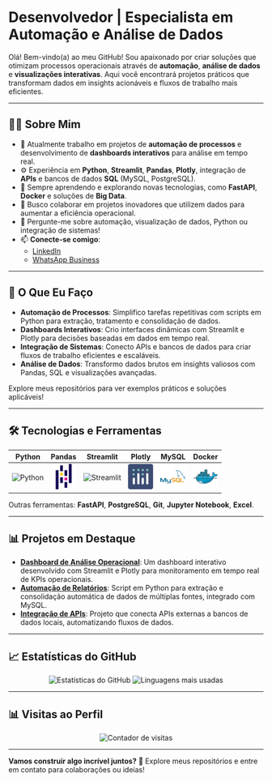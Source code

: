 # Desenvolvedor | Especialista em Automação e Análise de Dados

Olá! Bem-vindo(a) ao meu GitHub! Sou apaixonado por criar soluções que otimizam processos operacionais através de **automação**, **análise de dados** e **visualizações interativas**. Aqui você encontrará projetos práticos que transformam dados em insights acionáveis e fluxos de trabalho mais eficientes.

---

## 👨‍💻 Sobre Mim

- 🔭 Atualmente trabalho em projetos de **automação de processos** e desenvolvimento de **dashboards interativos** para análise em tempo real.
- ⚙️ Experiência em **Python**, **Streamlit**, **Pandas**, **Plotly**, integração de **APIs** e bancos de dados **SQL** (MySQL, PostgreSQL).
- 🌱 Sempre aprendendo e explorando novas tecnologias, como **FastAPI**, **Docker** e soluções de **Big Data**.
- 👯 Busco colaborar em projetos inovadores que utilizem dados para aumentar a eficiência operacional.
- 💬 Pergunte-me sobre automação, visualização de dados, Python ou integração de sistemas!
- 📫 **Conecte-se comigo**:
  - [LinkedIn](https://www.linkedin.com/in/mateus-menezes-4369a71a5/)
  - [WhatsApp Business](https://wa.me/5521989880906)

---

## 🚀 O Que Eu Faço

- **Automação de Processos**: Simplifico tarefas repetitivas com scripts em Python para extração, tratamento e consolidação de dados.
- **Dashboards Interativos**: Crio interfaces dinâmicas com Streamlit e Plotly para decisões baseadas em dados em tempo real.
- **Integração de Sistemas**: Conecto APIs e bancos de dados para criar fluxos de trabalho eficientes e escaláveis.
- **Análise de Dados**: Transformo dados brutos em insights valiosos com Pandas, SQL e visualizações avançadas.

Explore meus repositórios para ver exemplos práticos e soluções aplicáveis!

---

## 🛠️ Tecnologias e Ferramentas

| Python | Pandas | Streamlit | Plotly | MySQL | Docker |
|--------|--------|-----------|--------|-------|--------|
| <img src="https://techstack-generator.vercel.app/python-icon.svg" alt="Python" width="50" height="50"/> | <img src="https://github.com/devicons/devicon/blob/master/icons/pandas/pandas-original.svg" alt="Pandas" width="50" height="50"/> | <img src="https://docs.streamlit.io/logo.svg" alt="Streamlit" width="50" height="50"/> | <img src="https://github.com/devicons/devicon/blob/master/icons/plotly/plotly-original.svg" alt="Plotly" width="50" height="50"/> | <img src="https://github.com/devicons/devicon/blob/master/icons/mysql/mysql-original-wordmark.svg" alt="MySQL" width="50" height="50"/> | <img src="https://github.com/devicons/devicon/blob/master/icons/docker/docker-original.svg" alt="Docker" width="50" height="50"/> |

Outras ferramentas: **FastAPI**, **PostgreSQL**, **Git**, **Jupyter Notebook**, **Excel**.

---

## 📊 Projetos em Destaque

- **[Dashboard de Análise Operacional](PowerDados)**: Um dashboard interativo desenvolvido com Streamlit e Plotly para monitoramento em tempo real de KPIs operacionais.
- **[Automação de Relatórios](Lino)**: Script em Python para extração e consolidação automática de dados de múltiplas fontes, integrado com MySQL.
- **[Integração de APIs](Robô)**: Projeto que conecta APIs externas a bancos de dados locais, automatizando fluxos de dados.

---

## 📈 Estatísticas do GitHub

<div align="center">
  <img height="180em" src="https://github-readme-stats.vercel.app/api?username=mateusflawer&show_icons=true&theme=algolia&hide_border=true" alt="Estatísticas do GitHub"/>
  <img height="180em" src="https://github-readme-stats.vercel.app/api/top-langs/?username=mateusflawer&layout=compact&langs_count=7&theme=algolia&hide_border=true" alt="Linguagens mais usadas"/>
</div>

---

## 📊 Visitas ao Perfil

<div align="center">
  <img src="https://komarev.com/ghpvc/?username=mateusflawer&style=flat-square&color=blue" alt="Contador de visitas"/>
</div>

---

**Vamos construir algo incrível juntos?** 🚀 Explore meus repositórios e entre em contato para colaborações ou ideias!
